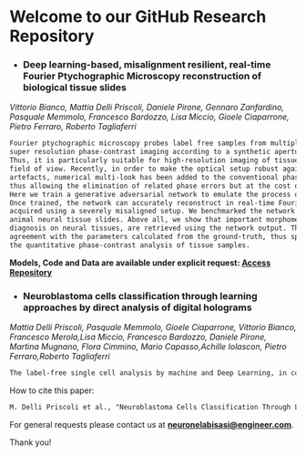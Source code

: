 # Welcome to our GitHub Research Repository


- ### Deep learning-based, misalignment resilient, real-time Fourier Ptychographic Microscopy reconstruction of biological tissue slides
_Vittorio Bianco, Mattia Delli Priscoli, Daniele Pirone, Gennaro Zanfardino, Pasquale Memmolo, Francesco Bardozzo, Lisa Miccio, Gioele Ciaparrone, Pietro Ferraro, Roberto Tagliaferri_

```markdown
Fourier ptychographic microscopy probes label free samples from multiple angles and achieves 
super resolution phase-contrast imaging according to a synthetic aperture principle. 
Thus, it is particularly suitable for high-resolution imaging of tissue slides over a wide 
field of view. Recently, in order to make the optical setup robust against misalignments-induced
artefacts, numerical multi-look has been added to the conventional phase retrieval process, 
thus allowing the elimination of related phase errors but at the cost of a long computational time. 
Here we train a generative adversarial network to emulate the process of complex amplitude estimation.
Once trained, the network can accurately reconstruct in real-time Fourier ptychographic images 
acquired using a severely misaligned setup. We benchmarked the network by reconstructing images of
animal neural tissue slides. Above all, we show that important morphometric information, relevant for
diagnosis on neural tissues, are retrieved using the network output. These are in very good 
agreement with the parameters calculated from the ground-truth, thus speeding up significantly 
the quantitative phase-contrast analysis of tissue samples.

```

**Models, Code and Data are available under explicit request: [Access Repository](https://drive.google.com/drive/folders/1sMfxaacmbbqsBMv-ILvGXmQ8A-ifGz3v?usp=sharing)**


- ### Neuroblastoma cells classification through learning approaches by direct analysis of digital holograms
_Mattia Delli Priscoli, Pasquale Memmolo, Gioele Ciaparrone, Vittorio Bianco, Francesco Merola,Lisa Miccio, Francesco Bardozzo, Daniele Pirone, Martina Mugnano, Flora Cimmino, Mario Capasso,Achille Iolascon, Pietro Ferraro,Roberto Tagliaferri_

```markdown
The label-free single cell analysis by machine and Deep Learning, in combination with digital holography in transmission microscope configuration, is becoming a powerful framework exploited for phenotyping biological samples. Usually, quantitative phase images of cells are retrieved from the reconstructed complex diffraction patterns and used as inputs of a deep neural network. However, the phase retrieval process can be very time consuming and prone to errors. Here we address the classification of cells by using learning strategies with images coming directly from the raw recorded digital holograms, i.e. without any data processing or refocusing involved. Indeed, in the raw digital hologram the entire complex amplitude information of the sample is intrinsically embedded in the form of modulated fringes. We develop a training strategy, based on deep and feature based machine learning models, in order extract such information by skipping the classical reconstruction process for classifying different neuroblastoma cells. We provided an experimental validation by using the proposed strategy to classify two neuroblastoma cell lines.

```

How to cite this paper: 
```markdown
M. Delli Priscoli et al., "Neuroblastoma Cells Classification Through Learning Approaches by Direct Analysis of Digital Holograms," in IEEE Journal of Selected Topics in Quantum Electronics, vol. 27, no. 5, pp. 1-9, Sept.-Oct. 2021, Art no. 5500309, doi: 10.1109/JSTQE.2021.3059532.
```


For general requests please contact us at **neuronelabisasi@engineer.com**.

Thank you!


